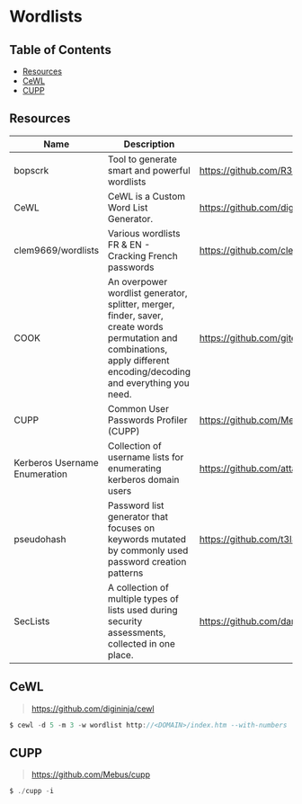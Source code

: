 # Wordlists

## Table of Contents

- [Resources](https://github.com/0xsyr0/Awesome-Cybersecurity-Handbooks/blob/main/handbooks/wordlists.md#Resources)
- [CeWL](https://github.com/0xsyr0/Awesome-Cybersecurity-Handbooks/blob/main/handbooks/wordlists.md#CeWL)
- [CUPP](https://github.com/0xsyr0/Awesome-Cybersecurity-Handbooks/blob/main/handbooks/wordlists.md#CUPP)

## Resources

| Name | Description | URL |
| --- | --- | --- |
| bopscrk | Tool to generate smart and powerful wordlists | https://github.com/R3nt0n/bopscrk |
| CeWL | CeWL is a Custom Word List Generator. | https://github.com/digininja/cewl |
| clem9669/wordlists | Various wordlists FR & EN - Cracking French passwords | https://github.com/clem9669/wordlists |
| COOK | An overpower wordlist generator, splitter, merger, finder, saver, create words permutation and combinations, apply different encoding/decoding and everything you need. | https://github.com/giteshnxtlvl/cook |
| CUPP | Common User Passwords Profiler (CUPP) | https://github.com/Mebus/cupp |
| Kerberos Username Enumeration | Collection of username lists for enumerating kerberos domain users | https://github.com/attackdebris/kerberos_enum_userlists |
| pseudohash | Password list generator that focuses on keywords mutated by commonly used password creation patterns | https://github.com/t3l3machus/psudohash |
| SecLists | A collection of multiple types of lists used during security assessments, collected in one place. | https://github.com/danielmiessler/SecLists |

## CeWL

> https://github.com/digininja/cewl

```c
$ cewl -d 5 -m 3 -w wordlist http://<DOMAIN>/index.htm --with-numbers
```

## CUPP

> https://github.com/Mebus/cupp

```c
$ ./cupp -i
```
